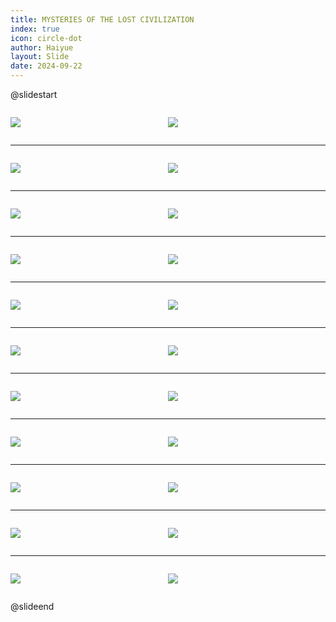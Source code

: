 ```yaml
---
title: MYSTERIES OF THE LOST CIVILIZATION
index: true
icon: circle-dot
author: Haiyue
layout: Slide
date: 2024-09-22
---
```

 
@slidestart

<div style="display:flex">
<div style="flex:1">

![](https://raw.githubusercontent.com/yclord/reading/refs/heads/master/english/Level-T/MYSTERIES%20OF%20THE%20LOST%20CIVILIZATION/001.webp)
</div>
<div style="flex:1">

![](https://raw.githubusercontent.com/yclord/reading/refs/heads/master/english/Level-T/MYSTERIES%20OF%20THE%20LOST%20CIVILIZATION/002.webp)
</div>
</div>

---

<div style="display:flex">
<div style="flex:1">

![](https://raw.githubusercontent.com/yclord/reading/refs/heads/master/english/Level-T/MYSTERIES%20OF%20THE%20LOST%20CIVILIZATION/003.webp)
</div>
<div style="flex:1">

![](https://raw.githubusercontent.com/yclord/reading/refs/heads/master/english/Level-T/MYSTERIES%20OF%20THE%20LOST%20CIVILIZATION/004.webp)
</div>
</div>

---

<div style="display:flex">
<div style="flex:1">

![](https://raw.githubusercontent.com/yclord/reading/refs/heads/master/english/Level-T/MYSTERIES%20OF%20THE%20LOST%20CIVILIZATION/005.webp)
</div>
<div style="flex:1">

![](https://raw.githubusercontent.com/yclord/reading/refs/heads/master/english/Level-T/MYSTERIES%20OF%20THE%20LOST%20CIVILIZATION/006.webp)
</div>
</div>

---

<div style="display:flex">
<div style="flex:1">

![](https://raw.githubusercontent.com/yclord/reading/refs/heads/master/english/Level-T/MYSTERIES%20OF%20THE%20LOST%20CIVILIZATION/007.webp)
</div>
<div style="flex:1">

![](https://raw.githubusercontent.com/yclord/reading/refs/heads/master/english/Level-T/MYSTERIES%20OF%20THE%20LOST%20CIVILIZATION/008.webp)
</div>
</div>

---

<div style="display:flex">
<div style="flex:1">

![](https://raw.githubusercontent.com/yclord/reading/refs/heads/master/english/Level-T/MYSTERIES%20OF%20THE%20LOST%20CIVILIZATION/009.webp)
</div>
<div style="flex:1">

![](https://raw.githubusercontent.com/yclord/reading/refs/heads/master/english/Level-T/MYSTERIES%20OF%20THE%20LOST%20CIVILIZATION/010.webp)
</div>
</div>

---

<div style="display:flex">
<div style="flex:1">

![](https://raw.githubusercontent.com/yclord/reading/refs/heads/master/english/Level-T/MYSTERIES%20OF%20THE%20LOST%20CIVILIZATION/011.webp)
</div>
<div style="flex:1">

![](https://raw.githubusercontent.com/yclord/reading/refs/heads/master/english/Level-T/MYSTERIES%20OF%20THE%20LOST%20CIVILIZATION/012.webp)
</div>
</div>

---

<div style="display:flex">
<div style="flex:1">

![](https://raw.githubusercontent.com/yclord/reading/refs/heads/master/english/Level-T/MYSTERIES%20OF%20THE%20LOST%20CIVILIZATION/013.webp)
</div>
<div style="flex:1">

![](https://raw.githubusercontent.com/yclord/reading/refs/heads/master/english/Level-T/MYSTERIES%20OF%20THE%20LOST%20CIVILIZATION/014.webp)
</div>
</div>

---

<div style="display:flex">
<div style="flex:1">

![](https://raw.githubusercontent.com/yclord/reading/refs/heads/master/english/Level-T/MYSTERIES%20OF%20THE%20LOST%20CIVILIZATION/015.webp)
</div>
<div style="flex:1">

![](https://raw.githubusercontent.com/yclord/reading/refs/heads/master/english/Level-T/MYSTERIES%20OF%20THE%20LOST%20CIVILIZATION/016.webp)
</div>
</div>

---

<div style="display:flex">
<div style="flex:1">

![](https://raw.githubusercontent.com/yclord/reading/refs/heads/master/english/Level-T/MYSTERIES%20OF%20THE%20LOST%20CIVILIZATION/017.webp)
</div>
<div style="flex:1">

![](https://raw.githubusercontent.com/yclord/reading/refs/heads/master/english/Level-T/MYSTERIES%20OF%20THE%20LOST%20CIVILIZATION/018.webp)
</div>
</div>

---

<div style="display:flex">
<div style="flex:1">

![](https://raw.githubusercontent.com/yclord/reading/refs/heads/master/english/Level-T/MYSTERIES%20OF%20THE%20LOST%20CIVILIZATION/019.webp)
</div>
<div style="flex:1">

![](https://raw.githubusercontent.com/yclord/reading/refs/heads/master/english/Level-T/MYSTERIES%20OF%20THE%20LOST%20CIVILIZATION/020.webp)
</div>
</div>

---

<div style="display:flex">
<div style="flex:1">

![](https://raw.githubusercontent.com/yclord/reading/refs/heads/master/english/Level-T/MYSTERIES%20OF%20THE%20LOST%20CIVILIZATION/021.webp)
</div>
<div style="flex:1">

![](https://raw.githubusercontent.com/yclord/reading/refs/heads/master/english/Level-T/MYSTERIES%20OF%20THE%20LOST%20CIVILIZATION/022.webp)
</div>
</div>

@slideend